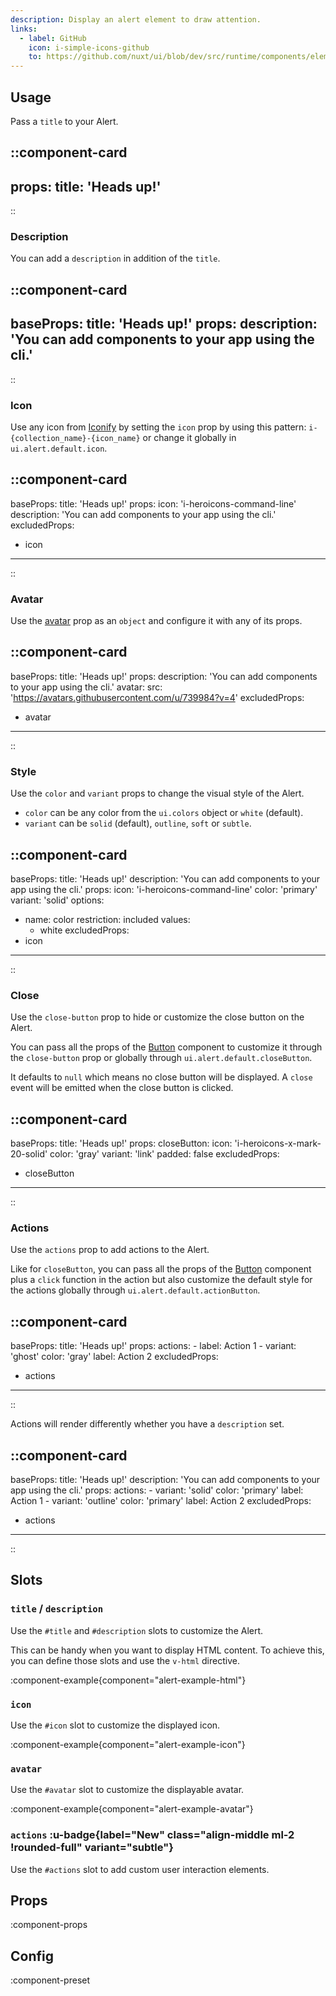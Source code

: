```yaml
---
description: Display an alert element to draw attention.
links:
  - label: GitHub
    icon: i-simple-icons-github
    to: https://github.com/nuxt/ui/blob/dev/src/runtime/components/elements/Alert.vue
---
```


## Usage

Pass a `title` to your Alert.

::component-card
---
props:
  title: 'Heads up!'
---
::

### Description

You can add a `description` in addition of the `title`.

::component-card
---
baseProps:
  title: 'Heads up!'
props:
  description: 'You can add components to your app using the cli.'
---
::

### Icon

Use any icon from [Iconify](https://icones.js.org) by setting the `icon` prop by using this pattern: `i-{collection_name}-{icon_name}` or change it globally in `ui.alert.default.icon`.

::component-card
---
baseProps:
  title: 'Heads up!'
props:
  icon: 'i-heroicons-command-line'
  description: 'You can add components to your app using the cli.'
excludedProps:
  - icon
---
::

### Avatar

Use the [avatar](/components/avatar) prop as an `object` and configure it with any of its props.

::component-card
---
baseProps:
  title: 'Heads up!'
props:
  description: 'You can add components to your app using the cli.'
  avatar:
    src: 'https://avatars.githubusercontent.com/u/739984?v=4'
excludedProps:
  - avatar
---
::

### Style

Use the `color` and `variant` props to change the visual style of the Alert.

- `color` can be any color from the `ui.colors` object or `white` (default).
- `variant` can be `solid` (default), `outline`, `soft` or `subtle`.

::component-card
---
baseProps:
  title: 'Heads up!'
  description: 'You can add components to your app using the cli.'
props:
  icon: 'i-heroicons-command-line'
  color: 'primary'
  variant: 'solid'
options:
  - name: color
    restriction: included
    values:
      - white
excludedProps:
  - icon
---
::

### Close

Use the `close-button` prop to hide or customize the close button on the Alert.

You can pass all the props of the [Button](/components/button) component to customize it through the `close-button` prop or globally through `ui.alert.default.closeButton`.

It defaults to `null` which means no close button will be displayed. A `close` event will be emitted when the close button is clicked.

::component-card
---
baseProps:
  title: 'Heads up!'
props:
  closeButton:
    icon: 'i-heroicons-x-mark-20-solid'
    color: 'gray'
    variant: 'link'
    padded: false
excludedProps:
  - closeButton
---
::

### Actions

Use the `actions` prop to add actions to the Alert.

Like for `closeButton`, you can pass all the props of the [Button](/components/button) component plus a `click` function in the action but also customize the default style for the actions globally through `ui.alert.default.actionButton`.

::component-card
---
baseProps:
  title: 'Heads up!'
props:
  actions:
    - label: Action 1
    - variant: 'ghost'
      color: 'gray'
      label: Action 2
excludedProps:
  - actions
---
::

Actions will render differently whether you have a `description` set.

::component-card
---
baseProps:
  title: 'Heads up!'
  description: 'You can add components to your app using the cli.'
props:
  actions:
    - variant: 'solid'
      color: 'primary'
      label: Action 1
    - variant: 'outline'
      color: 'primary'
      label: Action 2
excludedProps:
  - actions
---
::

## Slots

### `title` / `description`

Use the `#title` and `#description` slots to customize the Alert.

This can be handy when you want to display HTML content. To achieve this, you can define those slots and use the `v-html` directive.

:component-example{component="alert-example-html"}

### `icon`

Use the `#icon` slot to customize the displayed icon.

:component-example{component="alert-example-icon"}

### `avatar`

Use the `#avatar` slot to customize the displayable avatar.

:component-example{component="alert-example-avatar"}

### `actions` :u-badge{label="New" class="align-middle ml-2 !rounded-full" variant="subtle"}

Use the `#actions` slot to add custom user interaction elements.

## Props

:component-props

## Config

:component-preset
